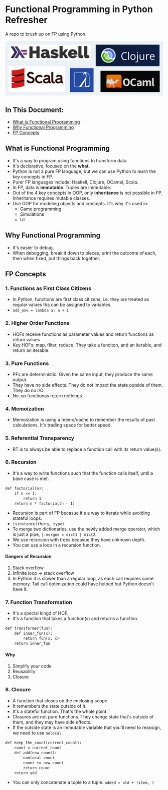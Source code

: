 # Functional Programming in Python Refresher

A repo to brush up on FP using Python.

![fp-languages](demo/fp-languages.png)

## In This Document:
  - [What is Functional Programming](#what-is-functional-programming)
  - [Why Functional Programming](#why-functional-programming)
  - [FP Concepts](#fp-concepts)

## What is Functional Programming
- It's a way to program using functions to transform data.
- It's declarative, focused on the **what**.
- Python is not a pure FP language, but we can use Python to learn the key concepts in FP.
- Purer FP languages include: Haskell, Clojure, OCamel, Scala.
- In FP, data is **immutable**. Tuples are immutable.
- Out of the 4 key concepts in OOP, only **inheritance** is not possible in FP. Inheritance requires mutable classes.
- Use OOP for modeling objects and concepts. It's why it's used in:
  - Game programming
  - Simulations
  - UI
 
## Why Functional Programming
- It's easier to debug.
- When debugging, break it down to pieces, print the outcome of each, then when fixed, put things back together.

## FP Concepts
### 1. Functions as First Class Citizens
- In Python, functions are first class citizens, i.e. they are treated as regular values tha can be assigned to variables.
- `add_one = lambda a: a + 1`

### 2. Higher Order Functions
- HOFs receive functions as parameter values and return functions as return values
- Key HOFs: map, filter, reduce. They take a funciton, and an iterable, and return an iterable.

### 3. Pure Functions
- PFs are deterministic. Given the same input, they produce the same output.
- They have no side effects. They do not impact the state outside of them. They do no I/O.
- No-op functionas return nothings.

### 4. Memoization
- Memoization is using a memo/cache to remember the results of past calculations. It's trading space for better speed.

### 5. Referential Transparency
- RT is to always be able to replace a function call with its return value(s).

### 6. Recursion
- It's a way to write functions such that the function calls itself, until a base case is met.
```
def factorial(n):
    if n <= 1:
        return 1
    return n * factorial(n - 1)    
```
- Recursion is part of FP becasue it's a way to iterate while avoiding stateful loops.
- `isinstance(thing, type)`
- To merge two dictionaries, use the newly added merge operator, which is just a pipe, `|`. `merged = dict1 | dict2`.
- We use recursion with trees becasue they have unknown depth.
- You can use a loop in a recursion function.

#### Dangers of Recursion
1. Stack overflow
2. Infinite loop -> stack overflow
3. In Python it is slower than a regular loop, as each call requires some memory. Tail call optimization could have helped but Python doesn't have it.

### 7. Function Transformation
- It's a special kingd of HOF.
- It's a function that takes a function(s) and returns a function.
```
def transformer(fun):
    def inner_fun(x):
        return fun(x, x)
    return inner_fun
```

#### Why
1. Simplify your code
2. Reusability
3. Closure

### 8. Closure
- A function that closes on the enclosing scope.
- It remembers the state outside of it.
- It's a stateful function. That's the whole point.
- Closures are not pure functions. They change state that's outside of them, and they may have side effects.
- If the outside state is an immutable variable that you'll need to reassign, we need to use `nolocal`.
```
def keep_the_count(current_count):
    count = current_count
    def add(new_count):
        nonlocal count
        count += new_count
        return count
    return add
```
- You can only concatenate a tuple to a tuple. `added = old + (item, )`

